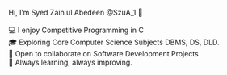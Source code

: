 Hi, I’m Syed Zain ul Abedeen @SzuA_1 👋 
<br>
<br>
💻 I enjoy Competitive Programming in C 
<br>
🎓 Exploring Core Computer Science Subjects DBMS, DS, DLD. 
<br>
🤝 Open to collaborate on Software Development Projects 
<br>
🚀 Always learning, always improving.
